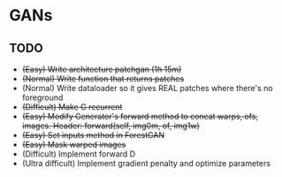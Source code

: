 # GANs

## TODO

 * ~~(Easy) Write architecture patchgan (1h 15m)~~
 * ~~(Normal) Write function that returns patches~~
 * (Normal) Write dataloader so it gives REAL patches where there's no foreground
 * ~~(Difficult) Make G recurrent~~
 * ~~(Easy) Modify Generator's forward method to concat warps, ofs, images. Header: forward(self, img0m, of, img1w)~~
 * ~~(Easy) Set inputs method in ForestGAN~~
 * ~~(Easy) Mask warped images~~
 * (Difficult) Implement forward D
 * (Ultra difficult) Implement gradient penalty and optimize parameters